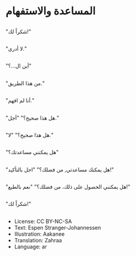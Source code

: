 # المساعدة والاستفهام

##
"شكراً لك!"

##
"لا أدري."

##
"أين ال...؟"

##
"من هذا الطريق."

##
"أنا لم افهم."

##
"هل هذا صحيح؟" "أجل."

##
"هل هذا صحيح؟" "لا."

##
"هل يمكنني مساعدتك؟"

##
"هل يمكنك مساعدتي, من فضلك؟" "اجل بالتأكيد!"

##
"هل يمكنني الحصول على ذلك، من فضلك؟" "نعم بالطبع!"

##
"شكراً لك!"

##
* License: CC BY-NC-SA
* Text: Espen Stranger-Johannessen
* Illustration: Aakanee
* Translation: Zahraa
* Language: ar
